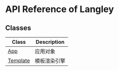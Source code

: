 # API Reference of Langley
## Classes
| Class | Description |
|-|-|
|[App](./class_app.md)| 应用对象
|[Template](./class_template.md)| 模板渲染引擎
